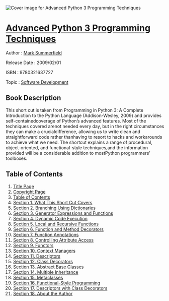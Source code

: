 ![Cover image for Advanced Python 3 Programming Techniques](https://imgdetail.ebookreading.net/cover/cover/software_development/EB9780321637727.jpg)

[Advanced Python 3 Programming Techniques](https://ebookreading.net/view/book/Advanced+Python+3+Programming+Techniques-EB9780321637727_1.html "Advanced Python 3 Programming Techniques")
====================================================================================================================

Author : [Mark Summerfield](https://ebookreading.net/search/author/Mark+Summerfield)

Release Date : 2009/02/01

ISBN : 9780321637727

Topic : [Software Development](https://ebookreading.net/search/category/software-development)

Book Description
-----------------

 This short cut is taken from Programming in Python 3: A Complete Introduction to the Python Language (Addison-Wesley, 2009) and provides self-containedcoverage of Python’s advanced features. Most of the techniques covered arenot needed every day, but in the right circumstances they can make a crucialdifference, allowing us to write clean and straightforward code rather thanhaving to resort to hacks and workarounds to achieve what we need. The shortcut explains a range of procedural, object-oriented, and functional-style techniques,and the information provided will be a considerable addition to mostPython programmers’ toolboxes.
              
Table of Contents
-----------------

1. [Title Page](https://ebookreading.net/view/book/Advanced+Python+3+Programming+Techniques-EB9780321637727_2.html#id371380)
1. [Copyright Page](https://ebookreading.net/view/book/Advanced+Python+3+Programming+Techniques-EB9780321637727_2.html#id371245)
1. [Table of Contents](https://ebookreading.net/view/book/Advanced+Python+3+Programming+Techniques-EB9780321637727_3.html)
1. [Section 1. What This Short Cut Covers](https://ebookreading.net/view/book/Advanced+Python+3+Programming+Techniques-EB9780321637727_4.html)
1. [Section 2. Branching Using Dictionaries](https://ebookreading.net/view/book/Advanced+Python+3+Programming+Techniques-EB9780321637727_5.html)
1. [Section 3. Generator Expressions and Functions](https://ebookreading.net/view/book/Advanced+Python+3+Programming+Techniques-EB9780321637727_6.html)
1. [Section 4. Dynamic Code Execution](https://ebookreading.net/view/book/Advanced+Python+3+Programming+Techniques-EB9780321637727_7.html)
1. [Section 5. Local and Recursive Functions](https://ebookreading.net/view/book/Advanced+Python+3+Programming+Techniques-EB9780321637727_8.html)
1. [Section 6. Function and Method Decorators](https://ebookreading.net/view/book/Advanced+Python+3+Programming+Techniques-EB9780321637727_9.html)
1. [Section 7. Function Annotations](https://ebookreading.net/view/book/Advanced+Python+3+Programming+Techniques-EB9780321637727_10.html)
1. [Section 8. Controlling Attribute Access](https://ebookreading.net/view/book/Advanced+Python+3+Programming+Techniques-EB9780321637727_11.html)
1. [Section 9. Functors](https://ebookreading.net/view/book/Advanced+Python+3+Programming+Techniques-EB9780321637727_12.html)
1. [Section 10. Context Managers](https://ebookreading.net/view/book/Advanced+Python+3+Programming+Techniques-EB9780321637727_13.html)
1. [Section 11. Descriptors](https://ebookreading.net/view/book/Advanced+Python+3+Programming+Techniques-EB9780321637727_14.html)
1. [Section 12. Class Decorators](https://ebookreading.net/view/book/Advanced+Python+3+Programming+Techniques-EB9780321637727_15.html)
1. [Section 13. Abstract Base Classes](https://ebookreading.net/view/book/Advanced+Python+3+Programming+Techniques-EB9780321637727_16.html)
1. [Section 14. Multiple Inheritance](https://ebookreading.net/view/book/Advanced+Python+3+Programming+Techniques-EB9780321637727_17.html)
1. [Section 15. Metaclasses](https://ebookreading.net/view/book/Advanced+Python+3+Programming+Techniques-EB9780321637727_18.html)
1. [Section 16. Functional-Style Programming](https://ebookreading.net/view/book/Advanced+Python+3+Programming+Techniques-EB9780321637727_19.html)
1. [Section 17. Descriptors with Class Decorators](https://ebookreading.net/view/book/Advanced+Python+3+Programming+Techniques-EB9780321637727_20.html)
1. [Section 18. About the Author](https://ebookreading.net/view/book/Advanced+Python+3+Programming+Techniques-EB9780321637727_21.html)
